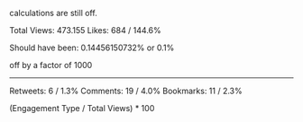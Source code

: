 calculations are still off.

Total Views: 473.155
Likes: 684 / 144.6%

Should have been: 0.14456150732% or 0.1%

off by a factor of 1000

---

Retweets: 6 / 1.3%
Comments: 19 / 4.0%
Bookmarks: 11 / 2.3%

(Engagement Type / Total Views) \* 100
